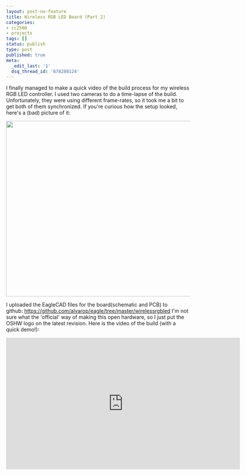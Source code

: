 ```yaml
---
layout: post-no-feature
title: Wireless RGB LED Board (Part 2)
categories:
- cc2500
- projects
tags: []
status: publish
type: post
published: true
meta:
  _edit_last: '1'
  dsq_thread_id: '678288124'
---
```

I finally managed to make a quick video of the build process for my wireless RGB LED controller. I used two cameras to do a time-lapse of the build. Unfortunately, they were using different frame-rates, so it took me a bit to get both of them synchronized. If you're curious how the setup looked, here's a (bad) picture of it:

<a href="http://162.243.232.167/wp-content/uploads/2012/05/IMG_20120402_204601.jpg"><img class="size-large wp-image-218" title="Dual Time-Lapse Setup" src="http://162.243.232.167/wp-content/uploads/2012/05/IMG_20120402_204601-640x480.jpg" alt="" width="640" height="480" /></a>

I uploaded the EagleCAD files for the board(schematic and PCB) to github: <a href="https://github.com/alvarop/eagle/tree/master/wirelessrgbled">https://github.com/alvarop/eagle/tree/master/wirelessrgbled</a>
I'm not sure what the 'official' way of making this open hardware, so I just put the OSHW logo on the latest revision. Here is the video of the build (with a quick demo!):
<div style="text-align: center;"><iframe src="http://www.youtube.com/embed/taBvldb633M" frameborder="0" width="640" height="360"></iframe></div>
